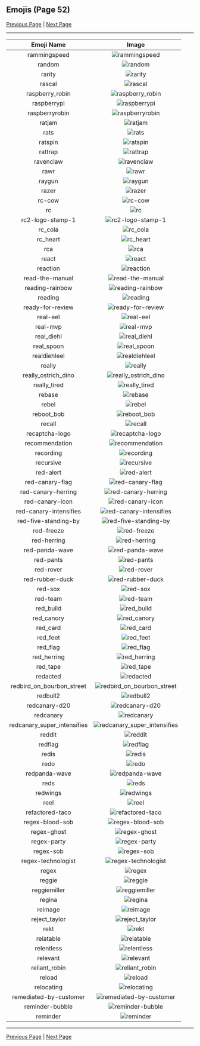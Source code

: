 
## Emojis (Page 52)

[Previous Page](/docs/rc/page-p-0051.md)
  | [Next Page](/docs/rc/page-r-0053.md)

<hr />

|Emoji Name|Image|
| :-: | :-: |
|rammingspeed| ![rammingspeed](/emojis/rc/rammingspeed.png)|
|random| ![random](/emojis/rc/random.png)|
|rarity| ![rarity](/emojis/rc/rarity.png)|
|rascal| ![rascal](/emojis/rc/rascal.png)|
|raspberry_robin| ![raspberry_robin](/emojis/rc/raspberry_robin.png)|
|raspberrypi| ![raspberrypi](/emojis/rc/raspberrypi.png)|
|raspberryrobin| ![raspberryrobin](/emojis/rc/raspberryrobin.png)|
|ratjam| ![ratjam](/emojis/rc/ratjam.gif)|
|rats| ![rats](/emojis/rc/rats.png)|
|ratspin| ![ratspin](/emojis/rc/ratspin.gif)|
|rattrap| ![rattrap](/emojis/rc/rattrap.png)|
|ravenclaw| ![ravenclaw](/emojis/rc/ravenclaw.png)|
|rawr| ![rawr](/emojis/rc/rawr.png)|
|raygun| ![raygun](/emojis/rc/raygun.png)|
|razer| ![razer](/emojis/rc/razer.png)|
|rc-cow| ![rc-cow](/emojis/rc/rc-cow.png)|
|rc| ![rc](/emojis/rc/rc.jpg)|
|rc2-logo-stamp-1| ![rc2-logo-stamp-1](/emojis/rc/rc2-logo-stamp-1.png)|
|rc_cola| ![rc_cola](/emojis/rc/rc_cola.jpg)|
|rc_heart| ![rc_heart](/emojis/rc/rc_heart.png)|
|rca| ![rca](/emojis/rc/rca.png)|
|react| ![react](/emojis/rc/react.png)|
|reaction| ![reaction](/emojis/rc/reaction.png)|
|read-the-manual| ![read-the-manual](/emojis/rc/read-the-manual.gif)|
|reading-rainbow| ![reading-rainbow](/emojis/rc/reading-rainbow.png)|
|reading| ![reading](/emojis/rc/reading.png)|
|ready-for-review| ![ready-for-review](/emojis/rc/ready-for-review.jpg)|
|real-eel| ![real-eel](/emojis/rc/real-eel.jpg)|
|real-mvp| ![real-mvp](/emojis/rc/real-mvp.png)|
|real_diehl| ![real_diehl](/emojis/rc/real_diehl.jpg)|
|real_spoon| ![real_spoon](/emojis/rc/real_spoon.jpg)|
|realdiehleel| ![realdiehleel](/emojis/rc/realdiehleel.png)|
|really| ![really](/emojis/rc/really.png)|
|really_ostrich_dino| ![really_ostrich_dino](/emojis/rc/really_ostrich_dino.png)|
|really_tired| ![really_tired](/emojis/rc/really_tired.png)|
|rebase| ![rebase](/emojis/rc/rebase.png)|
|rebel| ![rebel](/emojis/rc/rebel.png)|
|reboot_bob| ![reboot_bob](/emojis/rc/reboot_bob.png)|
|recall| ![recall](/emojis/rc/recall.png)|
|recaptcha-logo| ![recaptcha-logo](/emojis/rc/recaptcha-logo.png)|
|recommendation| ![recommendation](/emojis/rc/recommendation.png)|
|recording| ![recording](/emojis/rc/recording.gif)|
|recursive| ![recursive](/emojis/rc/recursive.gif)|
|red-alert| ![red-alert](/emojis/rc/red-alert.gif)|
|red-canary-flag| ![red-canary-flag](/emojis/rc/red-canary-flag.png)|
|red-canary-herring| ![red-canary-herring](/emojis/rc/red-canary-herring.png)|
|red-canary-icon| ![red-canary-icon](/emojis/rc/red-canary-icon.png)|
|red-canary-intensifies| ![red-canary-intensifies](/emojis/rc/red-canary-intensifies.gif)|
|red-five-standing-by| ![red-five-standing-by](/emojis/rc/red-five-standing-by.gif)|
|red-freeze| ![red-freeze](/emojis/rc/red-freeze.png)|
|red-herring| ![red-herring](/emojis/rc/red-herring.jpg)|
|red-panda-wave| ![red-panda-wave](/emojis/rc/red-panda-wave.png)|
|red-pants| ![red-pants](/emojis/rc/red-pants.png)|
|red-rover| ![red-rover](/emojis/rc/red-rover.png)|
|red-rubber-duck| ![red-rubber-duck](/emojis/rc/red-rubber-duck.png)|
|red-sox| ![red-sox](/emojis/rc/red-sox.png)|
|red-team| ![red-team](/emojis/rc/red-team.png)|
|red_build| ![red_build](/emojis/rc/red_build.png)|
|red_canory| ![red_canory](/emojis/rc/red_canory.jpg)|
|red_card| ![red_card](/emojis/rc/red_card.png)|
|red_feet| ![red_feet](/emojis/rc/red_feet.png)|
|red_flag| ![red_flag](/emojis/rc/red_flag.gif)|
|red_herring| ![red_herring](/emojis/rc/red_herring.png)|
|red_tape| ![red_tape](/emojis/rc/red_tape.jpg)|
|redacted| ![redacted](/emojis/rc/redacted.png)|
|redbird_on_bourbon_street| ![redbird_on_bourbon_street](/emojis/rc/redbird_on_bourbon_street.jpg)|
|redbull2| ![redbull2](/emojis/rc/redbull2.png)|
|redcanary-d20| ![redcanary-d20](/emojis/rc/redcanary-d20.png)|
|redcanary| ![redcanary](/emojis/rc/redcanary.jpg)|
|redcanary_super_intensifies| ![redcanary_super_intensifies](/emojis/rc/redcanary_super_intensifies.gif)|
|reddit| ![reddit](/emojis/rc/reddit.png)|
|redflag| ![redflag](/emojis/rc/redflag.png)|
|redis| ![redis](/emojis/rc/redis.gif)|
|redo| ![redo](/emojis/rc/redo.png)|
|redpanda-wave| ![redpanda-wave](/emojis/rc/redpanda-wave.gif)|
|reds| ![reds](/emojis/rc/reds.png)|
|redwings| ![redwings](/emojis/rc/redwings.png)|
|reel| ![reel](/emojis/rc/reel.jpg)|
|refactored-taco| ![refactored-taco](/emojis/rc/refactored-taco.png)|
|regex-blood-sob| ![regex-blood-sob](/emojis/rc/regex-blood-sob.png)|
|regex-ghost| ![regex-ghost](/emojis/rc/regex-ghost.png)|
|regex-party| ![regex-party](/emojis/rc/regex-party.gif)|
|regex-sob| ![regex-sob](/emojis/rc/regex-sob.png)|
|regex-technologist| ![regex-technologist](/emojis/rc/regex-technologist.png)|
|regex| ![regex](/emojis/rc/regex.png)|
|reggie| ![reggie](/emojis/rc/reggie.jpg)|
|reggiemiller| ![reggiemiller](/emojis/rc/reggiemiller.jpg)|
|regina| ![regina](/emojis/rc/regina.jpg)|
|reimage| ![reimage](/emojis/rc/reimage.png)|
|reject_taylor| ![reject_taylor](/emojis/rc/reject_taylor.png)|
|rekt| ![rekt](/emojis/rc/rekt.gif)|
|relatable| ![relatable](/emojis/rc/relatable.png)|
|relentless| ![relentless](/emojis/rc/relentless.gif)|
|relevant| ![relevant](/emojis/rc/relevant.png)|
|reliant_robin| ![reliant_robin](/emojis/rc/reliant_robin.png)|
|reload| ![reload](/emojis/rc/reload.jpg)|
|relocating| ![relocating](/emojis/rc/relocating.png)|
|remediated-by-customer| ![remediated-by-customer](/emojis/rc/remediated-by-customer.png)|
|reminder-bubble| ![reminder-bubble](/emojis/rc/reminder-bubble.gif)|
|reminder| ![reminder](/emojis/rc/reminder.png)|

<hr/>

[Previous Page](/docs/rc/page-p-0051.md)
  | [Next Page](/docs/rc/page-r-0053.md)